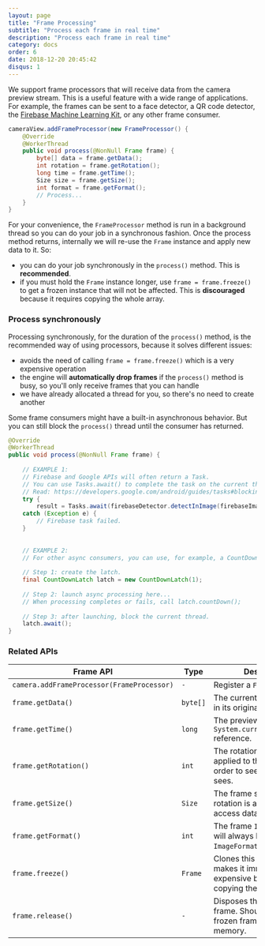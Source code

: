 ```yaml
---
layout: page
title: "Frame Processing"
subtitle: "Process each frame in real time"
description: "Process each frame in real time"
category: docs
order: 6
date: 2018-12-20 20:45:42
disqus: 1
---
```


We support frame processors that will receive data from the camera preview stream. This is a useful
feature with a wide range of applications. For example, the frames can be sent to a face detector,
a QR code detector, the
[Firebase Machine Learning Kit](https://firebase.google.com/products/ml-kit/), or any other frame consumer.

```java
cameraView.addFrameProcessor(new FrameProcessor() {
    @Override
    @WorkerThread
    public void process(@NonNull Frame frame) {
        byte[] data = frame.getData();
        int rotation = frame.getRotation();
        long time = frame.getTime();
        Size size = frame.getSize();
        int format = frame.getFormat();
        // Process...
    }
}
```

For your convenience, the `FrameProcessor` method is run in a background thread so you can do your job
in a synchronous fashion. Once the process method returns, internally we will re-use the `Frame` instance and
apply new data to it. So:

- you can do your job synchronously in the `process()` method. This is **recommended**.
- if you must hold the `Frame` instance longer, use `frame = frame.freeze()` to get a frozen instance
  that will not be affected. This is **discouraged** because it requires copying the whole array.
  
### Process synchronously

Processing synchronously, for the duration of the `process()` method, is the recommended way of using
processors, because it solves different issues:

- avoids the need of calling `frame = frame.freeze()` which is a very expensive operation
- the engine will **automatically drop frames** if the `process()` method is busy, so you'll only receive frames that you can handle
- we have already allocated a thread for you, so there's no need to create another

Some frame consumers might have a built-in asynchronous behavior.
But you can still block the `process()` thread until the consumer has returned.

```java
@Override
@WorkerThread
public void process(@NonNull Frame frame) {
    
    // EXAMPLE 1:
    // Firebase and Google APIs will often return a Task.
    // You can use Tasks.await() to complete the task on the current thread.
    // Read: https://developers.google.com/android/guides/tasks#blocking
    try {
        result = Tasks.await(firebaseDetector.detectInImage(firebaseImage));
    catch (Exception e) {
        // Firebase task failed.
    }
    
    
    // EXAMPLE 2:
    // For other async consumers, you can use, for example, a CountDownLatch.
    
    // Step 1: create the latch.
    final CountDownLatch latch = new CountDownLatch(1);
    
    // Step 2: launch async processing here...
    // When processing completes or fails, call latch.countDown();
    
    // Step 3: after launching, block the current thread.
    latch.await();
}
```
  
### Related APIs

|Frame API|Type|Description|
|---------|----|-----------|
|`camera.addFrameProcessor(FrameProcessor)`|`-`|Register a `FrameProcessor`.|
|`frame.getData()`|`byte[]`|The current preview frame, in its original orientation.|
|`frame.getTime()`|`long`|The preview timestamp, in `System.currentTimeMillis()` reference.|
|`frame.getRotation()`|`int`|The rotation that should be applied to the byte array in order to see what the user sees.|
|`frame.getSize()`|`Size`|The frame size, before any rotation is applied, to access data.|
|`frame.getFormat()`|`int`|The frame `ImageFormat`. This will always be `ImageFormat.NV21` for now.|
|`frame.freeze()`|`Frame`|Clones this frame and makes it immutable. Can be expensive because requires copying the byte array.|
|`frame.release()`|`-`|Disposes the content of this frame. Should be used on frozen frames to release memory.|


